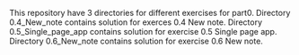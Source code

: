 This repository have 3 directories for different exercises for part0.
Directory 0.4_New_note contains solution for exerces 0.4 New note.
Directory 0.5_Single_page_app contains solution for exercise 0.5 Single page app.
Directory 0.6_New_note contains solution for exercise 0.6 New note.
